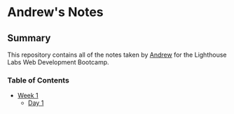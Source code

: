 # Andrew's Notes

## Summary

This repository contains all of the notes taken by [Andrew](https://github.com/Andyiev/lighthouse-web-notes.git) for the Lighthouse Labs Web Development Bootcamp.

### Table of Contents
* [Week 1](/Week_1)
  * [Day 1](/Week_1/Day_1)